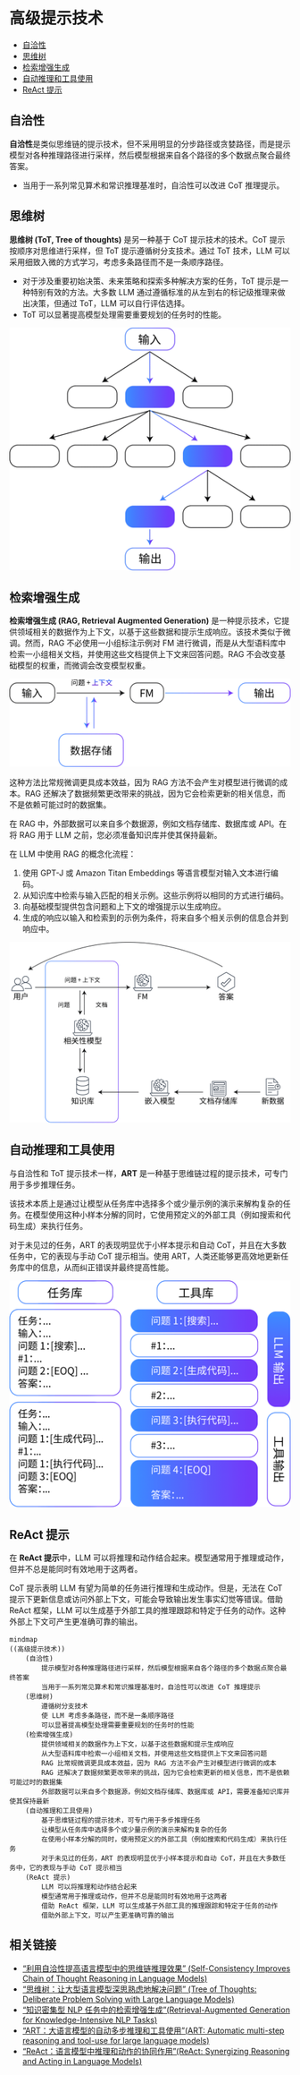 # 高级提示技术

* [自洽性](#自洽性)
* [思维树](#思维树)
* [检索增强生成](#检索增强生成)
* [自动推理和工具使用](#自动推理和工具使用)
* [ReAct 提示](#react-提示)

## 自洽性

**自洽性**是类似思维链的提示技术，但不采用明显的分步路径或贪婪路径，而是提示模型对各种推理路径进行采样，然后模型根据来自各个路径的多个数据点聚合最终答案。

* 当用于一系列常见算术和常识推理基准时，自洽性可以改进 CoT 推理提示。

## 思维树

**思维树 (ToT, Tree of thoughts)** 是另一种基于 CoT 提示技术的技术。CoT 提示按顺序对思维进行采样，但 ToT 提示遵循树分支技术。通过 ToT 技术，LLM 可以采用细致入微的方式学习，考虑多条路径而不是一条顺序路径。

* 对于涉及重要初始决策、未来策略和探索多种解决方案的任务，ToT 提示是一种特别有效的方法。大多数 LLM 通过遵循标准的从左到右的标记级推理来做出决策，但通过 ToT，LLM 可以自行评估选择。
* ToT 可以显著提高模型处理需要重要规划的任务时的性能。

![思维树](思维树.png)

## 检索增强生成

**检索增强生成 (RAG, Retrieval Augmented Generation)** 是一种提示技术，它提供领域相关的数据作为上下文，以基于这些数据和提示生成响应。该技术类似于微调。然而，RAG 不必使用一小组标注示例对 FM 进行微调，而是从大型语料库中检索一小组相关文档，并使用这些文档提供上下文来回答问题。RAG 不会改变基础模型的权重，而微调会改变模型权重。

![检索增强生成](检索增强生成.png)

这种方法比常规微调更具成本效益，因为 RAG 方法不会产生对模型进行微调的成本。RAG 还解决了数据频繁更改带来的挑战，因为它会检索更新的相关信息，而不是依赖可能过时的数据集。

在 RAG 中，外部数据可以来自多个数据源，例如文档存储库、数据库或 API。在将 RAG 用于 LLM 之前，您必须准备知识库并使其保持最新。

在 LLM 中使用 RAG 的概念化流程：

1. 使用 GPT-J 或 Amazon Titan Embeddings 等语言模型对输入文本进行编码。
2. 从知识库中检索与输入匹配的相关示例。这些示例将以相同的方式进行编码。
3. 向基础模型提供包含问题和上下文的增强提示以生成响应。
4. 生成的响应以输入和检索到的示例为条件，将来自多个相关示例的信息合并到响应中。

![在 LLM 中使用 RAG 的概念化流程](在LLM中使用RAG的概念化流程.png)

## 自动推理和工具使用

与自洽性和 ToT 提示技术一样，**ART** 是一种基于思维链过程的提示技术，可专门用于多步推理任务。

该技术本质上是通过让模型从任务库中选择多个或少量示例的演示来解构复杂的任务。在模型使用这种小样本分解的同时，它使用预定义的外部工具（例如搜索和代码生成）来执行任务。

对于未见过的任务，ART 的表现明显优于小样本提示和自动 CoT，并且在大多数任务中，它的表现与手动 CoT 提示相当。使用 ART，人类还能够更高效地更新任务库中的信息，从而纠正错误并最终提高性能。

![自动推理和工具使用](自动推理和工具使用.png)

## ReAct 提示

在 **ReAct 提示**中，LLM 可以将推理和动作结合起来。模型通常用于推理或动作，但并不总是能同时有效地用于这两者。

CoT 提示表明 LLM 有望为简单的任务进行推理和生成动作。但是，无法在 CoT 提示下更新信息或访问外部上下文，可能会导致输出发生事实幻觉等错误。借助 ReAct 框架，LLM 可以生成基于外部工具的推理跟踪和特定于任务的动作。这种外部上下文可产生更准确可靠的输出。

```mermaid
mindmap
((高级提示技术))
    (自洽性)
        提示模型对各种推理路径进行采样，然后模型根据来自各个路径的多个数据点聚合最终答案
        当用于一系列常见算术和常识推理基准时，自洽性可以改进 CoT 推理提示
    (思维树)
        遵循树分支技术
        使 LLM 考虑多条路径，而不是一条顺序路径
        可以显著提高模型处理需要重要规划的任务时的性能
    (检索增强生成)
        提供领域相关的数据作为上下文，以基于这些数据和提示生成响应
        从大型语料库中检索一小组相关文档，并使用这些文档提供上下文来回答问题
        RAG 比常规微调更具成本效益，因为 RAG 方法不会产生对模型进行微调的成本
        RAG 还解决了数据频繁更改带来的挑战，因为它会检索更新的相关信息，而不是依赖可能过时的数据集
        外部数据可以来自多个数据源，例如文档存储库、数据库或 API，需要准备知识库并使其保持最新
    (自动推理和工具使用)
        基于思维链过程的提示技术，可专门用于多步推理任务
        让模型从任务库中选择多个或少量示例的演示来解构复杂的任务
        在使用小样本分解的同时，使用预定义的外部工具（例如搜索和代码生成）来执行任务
        对于未见过的任务，ART 的表现明显优于小样本提示和自动 CoT，并且在大多数任务中，它的表现与手动 CoT 提示相当
    (ReAct 提示)
        LLM 可以将推理和动作结合起来
        模型通常用于推理或动作，但并不总是能同时有效地用于这两者
        借助 ReAct 框架，LLM 可以生成基于外部工具的推理跟踪和特定于任务的动作
        借助外部上下文，可以产生更准确可靠的输出
```

## 相关链接

* [“利用自洽性提高语言模型中的思维链推理效果” (Self-Consistency Improves Chain of Thought Reasoning in Language Models)](https://arxiv.org/abs/2203.11171)
* [“思维树：让大型语言模型深思熟虑地解决问题” (Tree of Thoughts: Deliberate Problem Solving with Large Language Models)](https://arxiv.org/abs/2305.10601)
* [“知识密集型 NLP 任务中的检索增强生成”(Retrieval-Augmented Generation for Knowledge-Intensive NLP Tasks)](https://arxiv.org/abs/2005.11401)
* [“ART：大语言模型的自动多步推理和工具使用”(ART: Automatic multi-step reasoning and tool-use for large language models)](https://arxiv.org/abs/2303.09014)
* [“ReAct：语言模型中推理和动作的协同作用”(ReAct: Synergizing Reasoning and Acting in Language Models)](https://arxiv.org/abs/2210.03629)